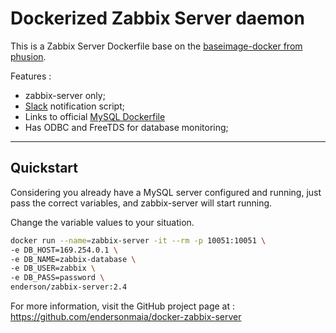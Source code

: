# Dockerized Zabbix Server daemon

This is a Zabbix Server Dockerfile base on the [baseimage-docker from phusion](http://phusion.github.io/baseimage-docker/).

Features :

* zabbix-server only;
* [Slack](https://slack.com/) notification script;
* Links to official [MySQL Dockerfile](https://registry.hub.docker.com/_/mysql/)
* Has ODBC and FreeTDS for database monitoring;

-----------------------------------------

## Quickstart

Considering you already have a MySQL server configured and running, just pass the correct variables, and zabbix-server will start running.

Change the variable values to your situation.

```bash
docker run --name=zabbix-server -it --rm -p 10051:10051 \
-e DB_HOST=169.254.0.1 \
-e DB_NAME=zabbix-database \
-e DB_USER=zabbix \
-e DB_PASS=password \
enderson/zabbix-server:2.4
```

For more information, visit the GitHub project page at : https://github.com/endersonmaia/docker-zabbix-server